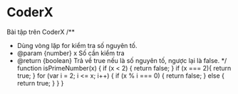 # CoderX
Bài tập trên CoderX
/**
* Dùng vòng lặp for kiểm tra số nguyên tố.
* @param {number} x Số cần kiểm tra
* @return {boolean} Trả về true nếu là số nguyên tố, ngược lại là false.
*/
function isPrimeNumber(x) {
  if (x < 2) {
    return false;
  }
  if (x === 2){
      return true;
  }
  for (var i = 2; i <= x; i++) {
    if (x % i === 0) {
      return false;
    } else {
      return true;
    }
  }
}
